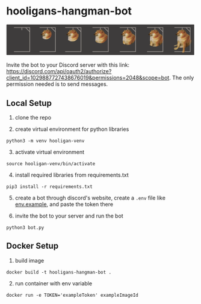 # hooligans-hangman-bot

![design2](./static/design2.png)

Invite the bot to your Discord server with this link: https://discord.com/api/oauth2/authorize?client_id=1029887727438676019&permissions=2048&scope=bot. The only permission needed is to send messages.

## Local Setup

1. clone the repo

2. create virtual environment for python libraries

```commandline
python3 -m venv hooligan-venv
```

3. activate virtual environment

```commandline
source hooligan-venv/bin/activate
```

4. install required libraries from requirements.txt

```commandline
pip3 install -r requirements.txt
```

5. create a bot through discord's website, create a `.env` file like [env.example](./env.example), and paste the token there

6. invite the bot to your server and run the bot

```commandline
python3 bot.py
```

## Docker Setup

1. build image

```commandline
docker build -t hooligans-hangman-bot .
```

2. run container with env variable

```commandline
docker run -e TOKEN='exampleToken' exampleImageId
```

